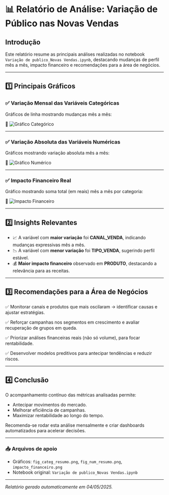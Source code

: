 
# 📊 Relatório de Análise: Variação de Público nas Novas Vendas

## Introdução

Este relatório resume as principais análises realizadas no notebook `Variação de publico_Novas Vendas.ipynb`, destacando mudanças de perfil mês a mês, impacto financeiro e recomendações para a área de negócios.

---

## 1️⃣ Principais Gráficos

### ✅ Variação Mensal das Variáveis Categóricas

Gráficos de linha mostrando mudanças mês a mês:

📎 ![Gráfico Categórico](fig_categ_resumo.png)

---

### ✅ Variação Absoluta das Variáveis Numéricas

Gráficos mostrando variação absoluta mês a mês:

📎 ![Gráfico Numérico](fig_num_resumo.png)

---

### ✅ Impacto Financeiro Real

Gráfico mostrando soma total (em reais) mês a mês por categoria:

📎 ![Impacto Financeiro](impacto_financeiro.png)

---

## 2️⃣ Insights Relevantes

- 📈 A variável com **maior variação** foi **CANAL_VENDA**, indicando mudanças expressivas mês a mês.
- 📉 A variável com **menor variação** foi **TIPO_VENDA**, sugerindo perfil estável.
- 💰 **Maior impacto financeiro** observado em **PRODUTO**, destacando a relevância para as receitas.

---

## 3️⃣ Recomendações para a Área de Negócios

✅ Monitorar canais e produtos que mais oscilaram → identificar causas e ajustar estratégias.

✅ Reforçar campanhas nos segmentos em crescimento e avaliar recuperação de grupos em queda.

✅ Priorizar análises financeiras reais (não só volume), para focar rentabilidade.

✅ Desenvolver modelos preditivos para antecipar tendências e reduzir riscos.

---

## 4️⃣ Conclusão

O acompanhamento contínuo das métricas analisadas permite:

- Antecipar movimentos do mercado.
- Melhorar eficiência de campanhas.
- Maximizar rentabilidade ao longo do tempo.

Recomenda-se rodar esta análise mensalmente e criar dashboards automatizados para acelerar decisões.

---

### 📥 Arquivos de apoio

- Gráficos: `fig_categ_resumo.png`, `fig_num_resumo.png`, `impacto_financeiro.png`
- Notebook original: `Variação de publico_Novas Vendas.ipynb`

---

*Relatório gerado automaticamente em 04/05/2025.*
